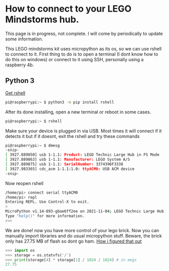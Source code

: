 # How to connect to your LEGO Mindstorms hub.
This page is in progress, not complete. I will come by periodically to update some information.

This LEGO mindstorms kit uses micropython as its os, so we can use rshell to connect to it.
First thing to do is to open a terminal (I dont know how to do this on windows) or connect to it using SSH, personally using a raspberry 4b.

## Python 3
[Get rshell](https://github.com/dhylands/rshell)
```bash
pi@raspberrypi:~ $ python3 -m pip install rshell
```
After its done installing, open a new terminal or reboot in some cases.
```bash
pi@raspberrypi:~ $ rshell
```
Make sure your device is plugged in via USB.
Most times it will connect if it detects it but if it doesnt, exit the rshell and try these commands
```bash
pi@raspberrypi:~ $ dmesg
-snip-
[ 3927.889850] usb 1-1.1: Product: LEGO Technic Large Hub in FS Mode
[ 3927.889863] usb 1-1.1: Manufacturer: LEGO System A/S
[ 3927.889875] usb 1-1.1: SerialNumber: 3374396F3338
[ 3927.983365] cdc_acm 1-1.1:1.0: ttyACM0: USB ACM device
-snip-
```
Now reopen rshell
```bash
/home/pi> connect serial ttyACM0
/home/pi> repl
Entering REPL. Use Control-X to exit.
>
MicroPython v1.14-893-gbae6ff2ee on 2021-11-04; LEGO Technic Large Hub with STM32F413xx
Type "help()" for more information.
>>>
```

We are done! now you have more control of your lego brick. Now you can manually import libraries and do usual micropython stuff.
Beware, the brick only has 27.75 MB of flash so dont go ham. 
[How i figured that out](https://www.geeksforgeeks.org/python-os-statvfs-method/)
```python
>>> import os
>>> storage = os.statvfs('/')
>>> print(storage[4] * storage[1] / 1024 / 1024) # in megs
27.75
```
